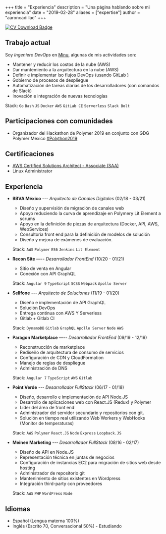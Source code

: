 +++
title = "Experiencia"
description = "Una página hablando sobre mi experiencia"
date = "2019-02-28"
aliases = ["expertise"]
author = "aaroncadillac"
+++

[![CV Download Badge](https://img.shields.io/badge/CV-Descargar-orange?style=flat-square&logo=googledrive)](https://drive.google.com/file/d/1ZkZkvFYja2OGVAcu3vqghX3GyiKe93_G/view?usp=sharing)

## Trabajo actual

Soy _Ingeniero DevOps_ en [Minu](https://minu.mx), algunas de mis actividades son:

- Mantener y reducir los costos de la nube (AWS)
- Dar mantemiento a la arquitectura en la nube (AWS)
- Definir e implementar lso flujos DevOps (usando GitLab  )
- Gobierno de procesos de despliegue
- Automatización de tareas diarias de los desarrolladores (con comandos de Slack)
- Inovación e integración de nuevas tecnologías

Stack: `Go` `Bash`  `JS` `Docker` `AWS` `GitLab CE` `Serverless` `Slack Bolt`

## Participaciones con comunidades

- Organizador del Hackathon de Polymer 2019 en conjunto con GDG Polymer Mexico [#Polython2019](https://twitter.com/search?q=%23Polython2019&src=typed_query)

## Certificaciones

- [AWS Certified Solutions Architect - Associate (SAA)](https://www.certmetrics.com/amazon/public/badge.aspx?i=1&t=c&d=2019-04-24&ci=AWS00847156)
- Linux Administrator

## Experiencia

- **BBVA México** --- _Arquitecto de Canales Digitales_ (02/18 - 03/21)
  - Diseño y supervisión de migración de canales web
  - Apoyo reduciendo la curva de aprendizaje en Polymery Lit Element a scrums
  - Apoyo en la definición de piezas de arquitectura (Docker, API, AWS, WebServices)
  - Consultoría front end para la definición de modelos
de solución
  - Diseño y mejora de exámenes de evaluación.

  Stack: `AWS` `Polymer` `ES6` `Jenkins` `Lit Element`

- **Recon Site** —-- _Desarrollador FrontEnd_ (10/20 - 01/21)
  - Sitio de venta en Angular
  - Conexión con API GraphQL
  
  Stack: `Angular 9` `TypeScript` `SCSS` `Webpack` `Apollo Server`

- **Sellfone** --- _Arquitecto de Soluciones_ (11/19 - 01/20)
  - Diseño e implementación de API GraphQL
  - Solución DevOps
  - Entrega continua con AWS Y Serverless
  - Gitlab + Gitlab CI

  Stack: `DynamoDB` `Gitlab` `GraphQL` `Apollo Server` `Node` `AWS`

- **Paragon Marketplace**  —-- _Desarrollador FrontEnd_ (09/19 - 12/19)
  - Reconstrucción de marketplace
  - Rediseño de arquitectura de consumo de servicios
  - Configuración de CDN y CloudFormation
  - Manejo de reglas de despliegue
  - Administración de DNS
  
  Stack: `Angular 7` `TypeScript` `AWS`  `Gitlab`

- **Point Verde** --- _Desarrollador FullStack_ (06/17 - 01/18)
  - Diseño, desarrollo e implementación de API Node.JS
  - Desarrollo de aplicaciones web con React.JS (Redux) y Polymer
  - Líder del área de front end
  - Administrador del servidor secundario y repositorios con git.
  - Solución en tiempo real utilizando Web Workers y WebHooks (Monitor de temperaturas)

  Stack: `AWS` `Polymer` `React.JS` `Node` `Express` `Loopback.JS`

- **Meinen Marketing** --- _Desarrollador FullStack_ (08/16 - 02/17)
  - Diseño de API en Node.JS
  - Representación técnica en juntas de negocios
  - Configuración de instancias EC2 para migración de sitios web desde hosting
  - Administrador de repositorio git
  - Mantenimiento de sitios existentes en Wordpress
  - Integración third-party con proveedores

  Stack: `AWS` `PHP` `WordPress` `Node`

## Idiomas

- Español (Lengua materna 100%)
- Inglés (Escrito 70, Conversacional 50%) - Estudiando
